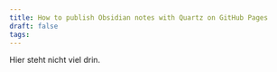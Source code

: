 ```yaml
---
title: How to publish Obsidian notes with Quartz on GitHub Pages
draft: false
tags:
---
```

Hier steht nicht viel drin.